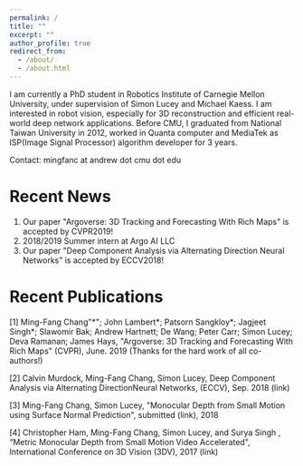 ```yaml
---
permalink: /
title: ""
excerpt: ""
author_profile: true
redirect_from: 
  - /about/
  - /about.html
---
```


I am currently a PhD student in Robotics Institute of Carnegie Mellon University, under supervision of  Simon Lucey  and Michael Kaess. I am interested in robot vision, especially for 3D reconstruction and efficient real-world deep network applications.
Before CMU, I graduated from National Taiwan University in 2012, worked in Quanta computer and MediaTek as ISP(Image Signal Processor) algorithm developer for 3 years.

Contact: mingfanc at andrew dot cmu dot edu

Recent News
======

1. Our paper "Argoverse: 3D Tracking and Forecasting With Rich Maps" is accepted by CVPR2019!
2. 2018/2019 Summer intern at Argo AI LLC
3. Our paper "Deep Component Analysis via Alternating Direction Neural Networks" is accepted by ECCV2018!

Recent Publications
======

[1] Ming-Fang Chang"*"; John Lambert\*; Patsorn Sangkloy\*; Jagjeet Singh\*; Slawomir Bak; Andrew Hartnett; De Wang; Peter Carr; Simon Lucey; Deva Ramanan; James Hays, "Argoverse: 3D Tracking and Forecasting With Rich Maps" (CVPR), June. 2019  (Thanks for the hard work of all co-authors!)

[2] Calvin Murdock, Ming-Fang Chang, Simon Lucey, Deep Component Analysis via Alternating DirectionNeural Networks, (ECCV), Sep. 2018 (link)

[3] Ming-Fang Chang, Simon Lucey, "Monocular Depth from Small Motion using Surface Normal Prediction", submitted (link), 2018

[4] Christopher Ham, Ming-Fang Chang, Simon Lucey, and Surya Singh , “Metric Monocular Depth from Small Motion Video Accelerated", International Conference on 3D Vision (3DV), 2017 (link)


